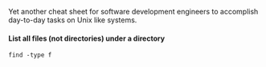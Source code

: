 Yet another cheat sheet for software development engineers to accomplish day-to-day tasks on Unix like systems.

#### List all files (not directories) under a directory
`find -type f`
